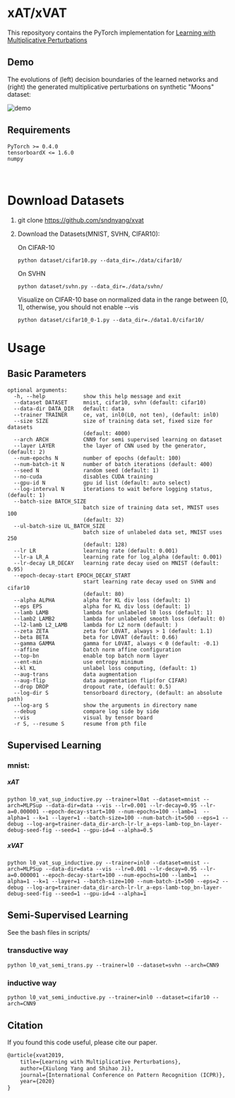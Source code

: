 # xAT/xVAT

This reposityory contains the PyTorch implementation for [Learning with Multiplicative Perturbations](https://arxiv.org/abs/1912.01810)



## Demo

The evolutions of (left) decision boundaries of the learned networks and (right) the generated multiplicative perturbations on synthetic "Moons" dataset:

![demo](https://github.com/sndnyang/xvat/raw/master/demo/moons.gif)

## Requirements

    PyTorch >= 0.4.0
    tensorboardX <= 1.6.0
    numpy


​    
# Download Datasets

1. git clone https://github.com/sndnyang/xvat

2. Download the Datasets(MNIST, SVHN, CIFAR10):

   On CIFAR-10

   ```
   python dataset/cifar10.py --data_dir=./data/cifar10/
   ```

   On SVHN

   ```
   python dataset/svhn.py --data_dir=./data/svhn/
   ```

   Visualize on CIFAR-10 base on normalized data in the range between [0, 1], otherwise, you should not enable --vis

   ```
   python dataset/cifar10_0-1.py --data_dir=./data1.0/cifar10/
   ```
# Usage

## Basic Parameters

```
optional arguments:
  -h, --help            show this help message and exit
  --dataset DATASET     mnist, cifar10, svhn (default: cifar10)
  --data-dir DATA_DIR   default: data
  --trainer TRAINER     ce, vat, inl0(L0, not ten), (default: inl0)
  --size SIZE           size of training data set, fixed size for datasets
                        (default: 4000)
  --arch ARCH           CNN9 for semi supervised learning on dataset
  --layer LAYER         the layer of CNN used by the generator, (default: 2)
  --num-epochs N        number of epochs (default: 100)
  --num-batch-it N      number of batch iterations (default: 400)
  --seed N              random seed (default: 1)
  --no-cuda             disables CUDA training
  --gpu-id N            gpu id list (default: auto select)
  --log-interval N      iterations to wait before logging status, (default: 1)
  --batch-size BATCH_SIZE
                        batch size of training data set, MNIST uses 100
                        (default: 32)
  --ul-batch-size UL_BATCH_SIZE
                        batch size of unlabeled data set, MNIST uses 250
                        (default: 128)
  --lr LR               learning rate (default: 0.001)
  --lr-a LR_A           learning rate for log_alpha (default: 0.001)
  --lr-decay LR_DECAY   learning rate decay used on MNIST (default: 0.95)
  --epoch-decay-start EPOCH_DECAY_START
                        start learning rate decay used on SVHN and cifar10
                        (default: 80)
  --alpha ALPHA         alpha for KL div loss (default: 1)
  --eps EPS             alpha for KL div loss (default: 1)
  --lamb LAMB           lambda for unlabeled l0 loss (default: 1)
  --lamb2 LAMB2         lambda for unlabeled smooth loss (default: 0)
  --l2-lamb L2_LAMB     lambda for L2 norm (default: )
  --zeta ZETA           zeta for L0VAT, always > 1 (default: 1.1)
  --beta BETA           beta for L0VAT (default: 0.66)
  --gamma GAMMA         gamma for L0VAT, always < 0 (default: -0.1)
  --affine              batch norm affine configuration
  --top-bn              enable top batch norm layer
  --ent-min             use entropy minimum
  --kl KL               unlabel loss computing, (default: 1)
  --aug-trans           data augmentation
  --aug-flip            data augmentation flip(for CIFAR)
  --drop DROP           dropout rate, (default: 0.5)
  --log-dir S           tensorboard directory, (default: an absolute path)
  --log-arg S           show the arguments in directory name
  --debug               compare log side by side
  --vis                 visual by tensor board
  -r S, --resume S      resume from pth file
```



## Supervised Learning

### mnist:

##### xAT

```
python l0_vat_sup_inductive.py --trainer=l0at --dataset=mnist --arch=MLPSup --data-dir=data --vis --lr=0.001 --lr-decay=0.95 --lr-a=0.000001 --epoch-decay-start=100 --num-epochs=100 --lamb=1  --alpha=1 --k=1 --layer=1 --batch-size=100 --num-batch-it=500 --eps=1 --debug --log-arg=trainer-data_dir-arch-lr-lr_a-eps-lamb-top_bn-layer-debug-seed-fig --seed=1 --gpu-id=4 --alpha=0.5
```



##### xVAT

```
python l0_vat_sup_inductive.py --trainer=inl0 --dataset=mnist --arch=MLPSup --data-dir=data --vis --lr=0.001 --lr-decay=0.95 --lr-a=0.000001 --epoch-decay-start=100 --num-epochs=100 --lamb=1  --alpha=1 --k=1 --layer=1 --batch-size=100 --num-batch-it=500 --eps=2 --debug --log-arg=trainer-data_dir-arch-lr-lr_a-eps-lamb-top_bn-layer-debug-seed-fig --seed=1 --gpu-id=4 --alpha=1
```



## Semi-Supervised Learning

See the bash files in scripts/

### transductive way

    python l0_vat_semi_trans.py --trainer=l0 --dataset=svhn --arch=CNN9

### inductive way

    python l0_vat_semi_inductive.py --trainer=inl0 --dataset=cifar10 --arch=CNN9



## Citation

If you found this code useful, please cite our paper.

```latex
@article{xvat2019,
	title={Learning with Multiplicative Perturbations},
	author={Xiulong Yang and Shihao Ji},
	journal={International Conference on Pattern Recognition (ICPR)},
	year={2020}
}
```

